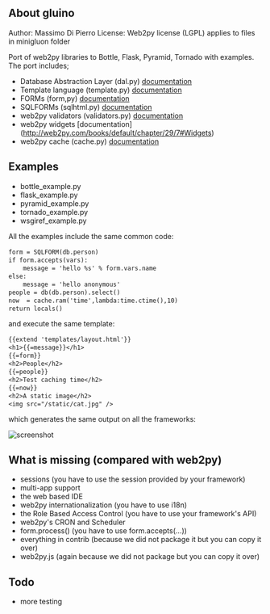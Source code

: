 ## About gluino

Author: Massimo Di Pierro
License: Web2py license (LGPL) applies to files in minigluon folder

Port of web2py libraries to Bottle, Flask, Pyramid, Tornado with examples.
The port includes;

- Database Abstraction Layer (dal.py) [documentation](http://web2py.com/books/default/chapter/29/6)
- Template language (template.py) [documentation](http://web2py.com/books/default/chapter/29/5)
- FORMs (form,py) [documentation](http://web2py.com/books/default/chapter/29/7#FORM)
- SQLFORMs (sqlhtml.py) [documentation](http://web2py.com/books/default/chapter/29/7#SQLFORM)
- web2py validators (validators.py) [documentation](http://web2py.com/books/default/chapter/29/7#Validators)
- web2py widgets [documentation] (http://web2py.com/books/default/chapter/29/7#Widgets)
- web2py cache (cache.py) [documentation](http://web2py.com/books/default/chapter/29/4#cache)

## Examples

- bottle_example.py
- flask_example.py
- pyramid_example.py
- tornado_example.py
- wsgiref_example.py

All the examples include the same common code:

    form = SQLFORM(db.person)
    if form.accepts(vars):
        message = 'hello %s' % form.vars.name
    else:
        message = 'hello anonymous'
    people = db(db.person).select()
    now  = cache.ram('time',lambda:time.ctime(),10)
    return locals()

and execute the same template:

    {{extend 'templates/layout.html'}}
    <h1>{{=message}}</h1>
    {{=form}}
    <h2>People</h2>
    {{=people}}
    <h2>Test caching time</h2>
    {{=now}}
    <h2>A static image</h2>
    <img src="/static/cat.jpg" />


which generates the same output on all the frameworks:

![screenshot](https://github.com/mdipierro/gluino/raw/master/static/shot1.png)

## What is missing (compared with web2py)

- sessions (you have to use the session provided by your framework)
- multi-app support
- the web based IDE
- web2py internationalization (you have to use i18n)
- the Role Based Access Control (you have to use your framework's API)
- web2py's CRON and Scheduler
- form.process() (you have to use form.accepts(...))
- everything in contrib (because we did not package it but you can copy it over)
- web2py.js (again because we did not package but you can copy it over)

## Todo

- more testing
